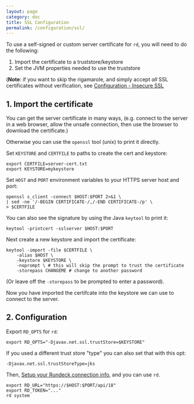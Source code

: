 ```yaml
---
layout: page
category: doc
title: SSL Configuration
permalink: /configuration/ssl/
---
```


To use a self-signed or custom server certificate for `rd`, you will need to do the following:

1. Import the certificate to a truststore/keystore
2. Set the JVM properties needed to use the truststore

(**Note**: if you want to skip the rigamarole, and simply accept *all*
SSL certificates without verification,
see [Configuration - Insecure SSL]({{site.url}}{{site.baseurl}}/configuration/#insecure-ssl)

## 1. Import the certificate

You can get the server certificate in many ways, (e.g. connect to the server in a
web browser, allow the unsafe connection, then use the browser to download the certificate.)

Otherwise you can use the `openssl` tool (unix) to print it directly.

Set `KEYSTORE` and `CERTFILE` to paths to create the cert and keystore:

	export CERTFILE=server-cert.txt
	export KEYSTORE=mykeystore

Set `HOST` and `PORT` environment variables to your HTTPS server host and port:

	openssl s_client -connect $HOST:$PORT 2>&1 \
	| sed -ne '/-BEGIN CERTIFICATE-/,/-END CERTIFICATE-/p' \
	> $CERTFILE

You can also see the signature by using the Java `keytool` to print it:

	keytool -printcert -sslserver $HOST:$PORT

Next create a new keystore and import the certificate:

	keytool -import -file $CERTFILE \
		-alias $HOST \
		-keystore $KEYSTORE \
		-noprompt \ # this will skip the prompt to trust the certificate 
		-storepass CHANGEME # change to another password

(Or leave off the `-storepass` to be prompted to enter a password).

Now you have imported the certifcate into the keystore we can use to connect to the server.

## 2. Configuration

Export `RD_OPTS` for `rd`:

	export RD_OPTS="-Djavax.net.ssl.trustStore=$KEYSTORE"

If you used a different trust store "type" you can also set that with this opt:
 	
	-Djavax.net.ssl.trustStoreType=jks


Then, [Setup your Rundeck connection info]({{site.url}}{{site.baseurl}}/configuration/), and you can use `rd`.

	export RD_URL="https://$HOST:$PORT/api/18"
	export RD_TOKEN="..."
	rd system
